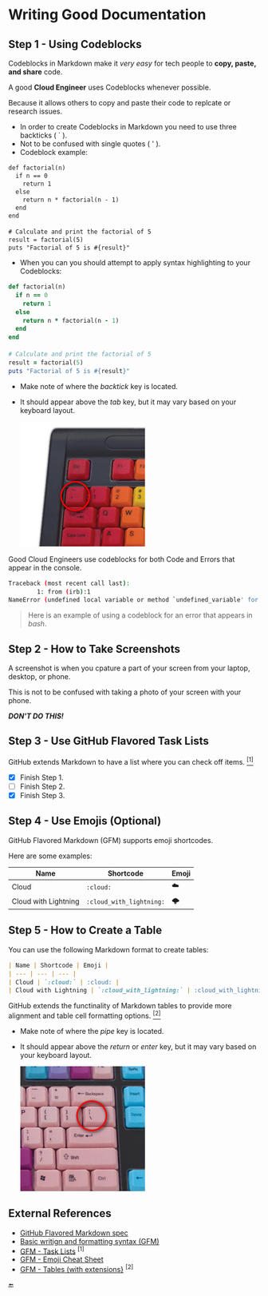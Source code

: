 # Writing Good Documentation

## Step 1 - Using Codeblocks

Codeblocks in Markdown make it _very easy_ for tech people to **copy, paste, and share** code.

A good **Cloud Engineer** uses Codeblocks whenever possible.

Because it allows others to copy and paste their code to replcate or research issues.

* In order to create Codeblocks in Markdown you need to use three backticks ( ` ).
* Not to be confused with single quotes ( ' ).
* Codeblock example:

```
def factorial(n)
  if n == 0
    return 1
  else
    return n * factorial(n - 1)
  end
end

# Calculate and print the factorial of 5
result = factorial(5)
puts "Factorial of 5 is #{result}"
```

* When you can you should attempt to apply syntax highlighting to your Codeblocks:

```ruby
def factorial(n)
  if n == 0
    return 1
  else
    return n * factorial(n - 1)
  end
end

# Calculate and print the factorial of 5
result = factorial(5)
puts "Factorial of 5 is #{result}"
```

- Make note of where the _backtick_ key is located.
- It should appear above the _tab_ key, but it may vary based on your keyboard layout.

  ![Photo of part of a keyboard with the backtick key circled](assets/backtick-key.jpg)

Good Cloud Engineers use codeblocks for both Code and Errors that appear in the console.

```bash
Traceback (most recent call last):
        1: from (irb):1
NameError (undefined local variable or method `undefined_variable' for main:Object)
```

> Here is an example of using a codeblock for an error that appears in _bash_.

## Step 2 - How to Take Screenshots

A screenshot is when you cpature a part of your screen from your laptop, desktop, or phone.

This is not to be confused with taking a photo of your screen with your phone.

***DON'T DO THIS!***


## Step 3 - Use GitHub Flavored Task Lists

GitHub extends Markdown to have a list where you can check off items. [<sup>[1]</sup>](#external-references)

* [x] Finish Step 1.
* [ ] Finish Step 2.
* [X] Finish Step 3.

## Step 4 - Use Emojis (Optional)

GitHub Flavored Markdown (GFM) supports emoji shortcodes.

Here are some examples:

| Name | Shortcode | Emoji |
| --- | --- | --- |
| Cloud | `:cloud:` | :cloud: |
| Cloud with Lightning | `:cloud_with_lightning:` | :cloud_with_lightning: |

## Step 5 - How to Create a Table

You can use the following Markdown format to create tables:

```markdown
| Name | Shortcode | Emoji |
| --- | --- | --- |
| Cloud | `:cloud:` | :cloud: |
| Cloud with Lightning | `:cloud_with_lightning:` | :cloud_with_lightning: |
```

GitHub extends the functinality of Markdown tables to provide more alignment and table cell formatting options. [<sup>[2]</sup>](#external-references)

* Make note of where the _pipe_ key is located.
* It should appear above the _return_ or _enter_ key, but it may vary based on your keyboard layout.

  ![Photo of part of a keyboard with the pipe key circled](assets/pipe-key.jpg)

## External References

* [GitHub Flavored Markdown spec](https://github.github.com/gfm)
* [Basic writign and formatting syntax (GFM)](https://docs.github.com/en/get-started/writing-on-github/getting-started-with-writing-and-formatting-on-github/basic-writing-and-formatting-syntax)
* [GFM - Task Lists](https://docs.github.com/en/get-started/writing-on-github/getting-started-with-writing-and-formatting-on-github/basic-writing-and-formatting-syntax#task-lists) <sup>[1]</sup>
* [GFM - Emoji Cheat Sheet](https://github.com/ikatyang/emoji-cheat-sheet)
* [GFM - Tables (with extensions}](https://github.github.com/gfm/#tables-extension-) <sup>[2]</sup>

:end:
